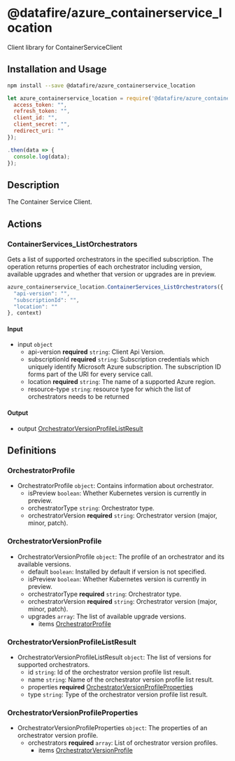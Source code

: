 # @datafire/azure_containerservice_location

Client library for ContainerServiceClient

## Installation and Usage
```bash
npm install --save @datafire/azure_containerservice_location
```
```js
let azure_containerservice_location = require('@datafire/azure_containerservice_location').create({
  access_token: "",
  refresh_token: "",
  client_id: "",
  client_secret: "",
  redirect_uri: ""
});

.then(data => {
  console.log(data);
});
```

## Description

The Container Service Client.

## Actions

### ContainerServices_ListOrchestrators
Gets a list of supported orchestrators in the specified subscription. The operation returns properties of each orchestrator including version, available upgrades and whether that version or upgrades are in preview.


```js
azure_containerservice_location.ContainerServices_ListOrchestrators({
  "api-version": "",
  "subscriptionId": "",
  "location": ""
}, context)
```

#### Input
* input `object`
  * api-version **required** `string`: Client Api Version.
  * subscriptionId **required** `string`: Subscription credentials which uniquely identify Microsoft Azure subscription. The subscription ID forms part of the URI for every service call.
  * location **required** `string`: The name of a supported Azure region.
  * resource-type `string`: resource type for which the list of orchestrators needs to be returned

#### Output
* output [OrchestratorVersionProfileListResult](#orchestratorversionprofilelistresult)



## Definitions

### OrchestratorProfile
* OrchestratorProfile `object`: Contains information about orchestrator.
  * isPreview `boolean`: Whether Kubernetes version is currently in preview.
  * orchestratorType `string`: Orchestrator type.
  * orchestratorVersion **required** `string`: Orchestrator version (major, minor, patch).

### OrchestratorVersionProfile
* OrchestratorVersionProfile `object`: The profile of an orchestrator and its available versions.
  * default `boolean`: Installed by default if version is not specified.
  * isPreview `boolean`: Whether Kubernetes version is currently in preview.
  * orchestratorType **required** `string`: Orchestrator type.
  * orchestratorVersion **required** `string`: Orchestrator version (major, minor, patch).
  * upgrades `array`: The list of available upgrade versions.
    * items [OrchestratorProfile](#orchestratorprofile)

### OrchestratorVersionProfileListResult
* OrchestratorVersionProfileListResult `object`: The list of versions for supported orchestrators.
  * id `string`: Id of the orchestrator version profile list result.
  * name `string`: Name of the orchestrator version profile list result.
  * properties **required** [OrchestratorVersionProfileProperties](#orchestratorversionprofileproperties)
  * type `string`: Type of the orchestrator version profile list result.

### OrchestratorVersionProfileProperties
* OrchestratorVersionProfileProperties `object`: The properties of an orchestrator version profile.
  * orchestrators **required** `array`: List of orchestrator version profiles.
    * items [OrchestratorVersionProfile](#orchestratorversionprofile)


